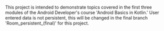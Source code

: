 This project is intended to demonstrate topics covered in the first three modules of the 
Android Developer's course 'Android Basics in Kotlin.' User entered data is not persistent, 
this will be changed in the final branch 'Room_persistent_(final)' for this project. 

